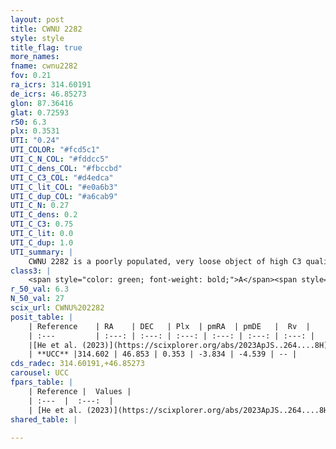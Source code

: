 ```yaml
---
layout: post
title: CWNU 2282
style: style
title_flag: true
more_names: 
fname: cwnu2282
fov: 0.21
ra_icrs: 314.60191
de_icrs: 46.85273
glon: 87.36416
glat: 0.72593
r50: 6.3
plx: 0.3531
UTI: "0.24"
UTI_COLOR: "#fcd5c1"
UTI_C_N_COL: "#fddcc5"
UTI_C_dens_COL: "#fbccbd"
UTI_C_C3_COL: "#d4edca"
UTI_C_lit_COL: "#e0a6b3"
UTI_C_dup_COL: "#a6cab9"
UTI_C_N: 0.27
UTI_C_dens: 0.2
UTI_C_C3: 0.75
UTI_C_lit: 0.0
UTI_C_dup: 1.0
UTI_summary: |
    CWNU 2282 is a poorly populated, very loose object of high C3 quality. It was recently reported in the literature.
class3: |
    <span style="color: green; font-weight: bold;">A</span><span style="color: #FFC300; font-weight: bold;">B</span>
r_50_val: 6.3
N_50_val: 27
scix_url: CWNU%202282
posit_table: |
    | Reference    | RA    | DEC   | Plx  | pmRA  | pmDE   |  Rv  |
    | :---         | :---: | :---: | :---: | :---: | :---: | :---: |
    |[He et al. (2023)](https://scixplorer.org/abs/2023ApJS..264....8H) | 314.595 | 46.844 | 0.353 | -3.827 | -4.545 | -20.67 |
    | **UCC** |314.602 | 46.853 | 0.353 | -3.834 | -4.539 | -- | 
cds_radec: 314.60191,+46.85273
carousel: UCC
fpars_table: |
    | Reference |  Values |
    | :---  |  :---:  |
    | [He et al. (2023)](https://scixplorer.org/abs/2023ApJS..264....8H) | `A0=1.5, m-M=12.6, logAge=6.5` |
shared_table: |
    
---
```

